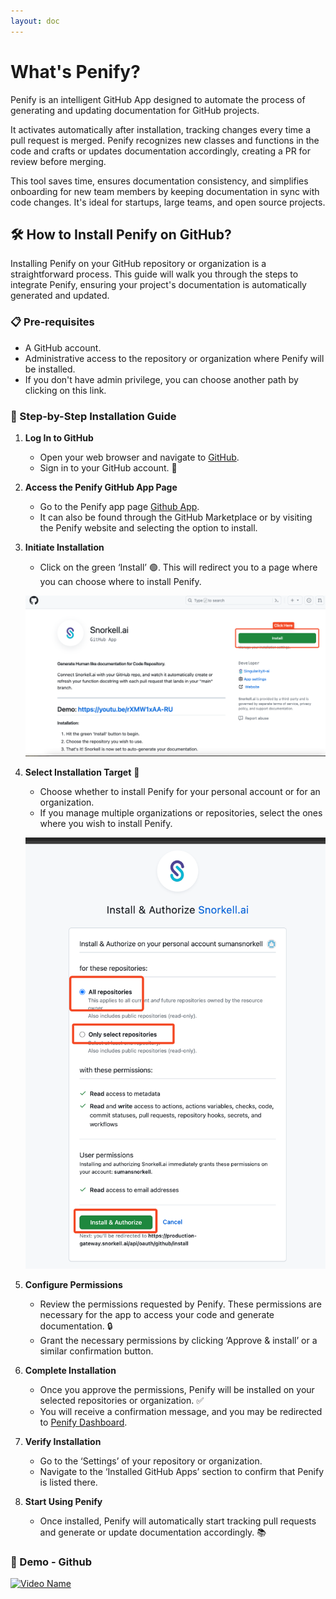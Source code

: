 ```yaml
---
layout: doc
---
```


# What's Penify?

Penify is an intelligent GitHub App designed to automate the process of generating and updating documentation for GitHub projects. 

It activates automatically after installation, tracking changes every time a pull request is merged. Penify recognizes new classes and functions in the code and crafts or updates documentation accordingly, creating a PR for review before merging.

This tool saves time, ensures documentation consistency, and simplifies onboarding for new team members by keeping documentation in sync with code changes. It's ideal for startups, large teams, and open source projects.

## 🛠️ How to Install Penify on GitHub?

Installing Penify on your GitHub repository or organization is a straightforward process. This guide will walk you through the steps to integrate Penify, ensuring your project's documentation is automatically generated and updated.

### 📋 Pre-requisites

- A GitHub account.
- Administrative access to the repository or organization where Penify will be installed.
- If you don't have admin privilege, you can choose another path by clicking on this link.

### 🧭 Step-by-Step Installation Guide

1. **Log In to GitHub**
   - Open your web browser and navigate to [GitHub](https://github.com/).
   - Sign in to your GitHub account. 🔑

2. **Access the Penify GitHub App Page**
   - Go to the Penify app page [Github App](https://github.com/apps/penify-dev).
   - It can also be found through the GitHub Marketplace or by visiting the Penify website and selecting the option to install.

3. **Initiate Installation**
   - Click on the green ‘Install’ 🟢. This will redirect you to a page where you can choose where to install Penify.
  
    ![Snorkel AI Installation](../public/images/github-app-install.png)

4. **Select Installation Target** 🏢
   - Choose whether to install Penify for your personal account or for an organization.  
   - If you manage multiple organizations or repositories, select the ones where you wish to install Penify.

    ![Snorkel AI Installation](../public/images/install-authorize.png)

5. **Configure Permissions**
   - Review the permissions requested by Penify. These permissions are necessary for the app to access your code and generate documentation. 🔒
   - Grant the necessary permissions by clicking ‘Approve & install’ or a similar confirmation button.

6. **Complete Installation**
   - Once you approve the permissions, Penify will be installed on your selected repositories or organization. ✅
   - You will receive a confirmation message, and you may be redirected to [Penify Dashboard](https://dashboard.penify.ai/).

7. **Verify Installation**
   - Go to the ‘Settings’ of your repository or organization.
   - Navigate to the ‘Installed GitHub Apps’ section to confirm that Penify is listed there.

8. **Start Using Penify**
   - Once installed, Penify will automatically start tracking pull requests and generate or update documentation accordingly. 📚

### 🎥 Demo - Github

[![Video Name](https://img.youtube.com/vi/rXMW1xAA-RU/maxresdefault.jpg)](https://www.youtube.com/watch?v=rXMW1xAA-RU)